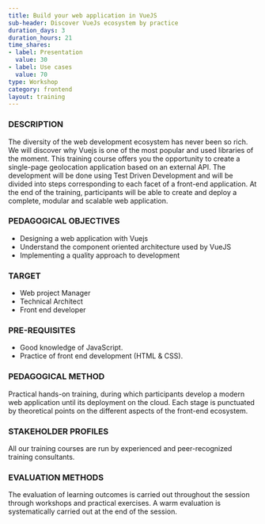 ```yaml
---
title: Build your web application in VueJS
sub-header: Discover VueJs ecosystem by practice
duration_days: 3
duration_hours: 21
time_shares:
- label: Presentation
  value: 30
- label: Use cases
  value: 70
type: Workshop
category: frontend
layout: training
---
```


### DESCRIPTION
The diversity of the web development ecosystem has never been so rich. We will discover why Vuejs is one of the most popular and used libraries of the moment. This training course offers you the opportunity to create a single-page geolocation application based on an external API. The development will be done using Test Driven Development and will be divided into steps corresponding to each facet of a front-end application. 
At the end of the training, participants will be able to create and deploy a complete, modular and scalable web application.

### PEDAGOGICAL OBJECTIVES
* Designing a web application with Vuejs
* Understand the component oriented architecture used by VueJS
* Implementing a quality approach to development

### TARGET
* Web project Manager
* Technical Architect
* Front end developer


### PRE-REQUISITES
* Good knowledge of JavaScript.
* Practice of front end development (HTML & CSS).

### PEDAGOGICAL METHOD
Practical hands-on training, during which participants develop a modern web application until its deployment on the cloud. Each stage is punctuated by theoretical points on the different aspects of the front-end ecosystem.

### STAKEHOLDER PROFILES
All our training courses are run by experienced and peer-recognized training consultants.

### EVALUATION METHODS
The evaluation of learning outcomes is carried out throughout the session through workshops and practical exercises. A warm evaluation is systematically carried out at the end of the session.

